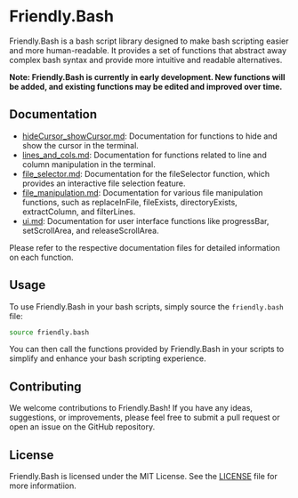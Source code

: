 # Friendly.Bash

Friendly.Bash is a bash script library designed to make bash scripting easier and more human-readable. It provides a set of functions that abstract away complex bash syntax and provide more intuitive and readable alternatives.

**Note: Friendly.Bash is currently in early development. New functions will be added, and existing functions may be edited and improved over time.**

## Documentation

- [hideCursor_showCursor.md](hideCursor_showCursor.md): Documentation for functions to hide and show the cursor in the terminal.
- [lines_and_cols.md](lines_and_cols.md): Documentation for functions related to line and column manipulation in the terminal.
- [file_selector.md](file_selector.md): Documentation for the fileSelector function, which provides an interactive file selection feature.
- [file_manipulation.md](file_manipulation.md): Documentation for various file manipulation functions, such as replaceInFile, fileExists, directoryExists, extractColumn, and filterLines.
- [ui.md](ui.md): Documentation for user interface functions like progressBar, setScrollArea, and releaseScrollArea.

Please refer to the respective documentation files for detailed information on each function.

## Usage

To use Friendly.Bash in your bash scripts, simply source the `friendly.bash` file:

```bash
source friendly.bash
```

You can then call the functions provided by Friendly.Bash in your scripts to simplify and enhance your bash scripting experience.

## Contributing

We welcome contributions to Friendly.Bash! If you have any ideas, suggestions, or improvements, please feel free to submit a pull request or open an issue on the GitHub repository.

## License

Friendly.Bash is licensed under the MIT License. See the [LICENSE](LICENSE) file for more informatiion.